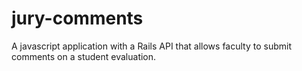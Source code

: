 # jury-comments
A javascript application with a Rails API that allows faculty to submit comments on a student evaluation.

